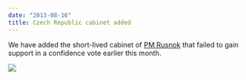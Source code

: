 ```yaml
---
date: "2013-08-16"
title: Czech Republic cabinet added
---
```


We have added the short-lived cabinet of [PM Rusnok](http://dev.parlgov.org/data/cze/cabinet-party/2013-07-10/) that failed to gain support in a confidence vote earlier this month.

![](/images/parliament-european-union.jpg)
